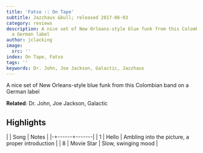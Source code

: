 ```yaml
---
title: 'Fatso :: On Tape'
subtitle: Jazzhaus &bull; released 2017-06-03
category: reviews
description: A nice set of New Orleans-style blue funk from this Colombian band on
  a German label
author: jclacking
image:
  src: ''
index: On Tape, Fatso
tags: ''
keywords: Dr. John, Joe Jackson, Galactic, Jazzhaus
---
```

A nice set of New Orleans-style blue funk from this Colombian band on a German label<!--more-->

**Related**: Dr. John, Joe Jackson, Galactic

## Highlights

| | Song | Notes |
|-+------+-------|
| 1 | Hello | Ambling into the picture, a proper introduction |
| 8 | Movie Star | Slow, swinging mood |

